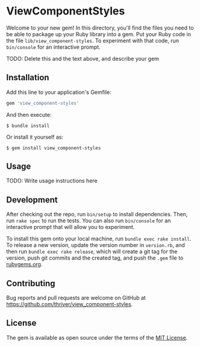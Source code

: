 # ViewComponentStyles

Welcome to your new gem! In this directory, you'll find the files you need to be able to package up your Ruby library into a gem. Put your Ruby code in the file `lib/view_component-styles`. To experiment with that code, run `bin/console` for an interactive prompt.

TODO: Delete this and the text above, and describe your gem

## Installation

Add this line to your application's Gemfile:

```ruby
gem 'view_component-styles'
```

And then execute:

    $ bundle install

Or install it yourself as:

    $ gem install view_component-styles

## Usage

TODO: Write usage instructions here

## Development

After checking out the repo, run `bin/setup` to install dependencies. Then, run `rake spec` to run the tests. You can also run `bin/console` for an interactive prompt that will allow you to experiment.

To install this gem onto your local machine, run `bundle exec rake install`. To release a new version, update the version number in `version.rb`, and then run `bundle exec rake release`, which will create a git tag for the version, push git commits and the created tag, and push the `.gem` file to [rubygems.org](https://rubygems.org).

## Contributing

Bug reports and pull requests are welcome on GitHub at https://github.com/thriver/view_component-styles.

## License

The gem is available as open source under the terms of the [MIT License](https://opensource.org/licenses/MIT).
